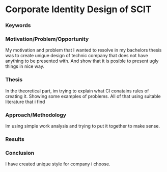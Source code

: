 # Corporate Identity Design of SCIT

### Keywords


### Motivation/Problem/Opportunity
My motivation and problem that I wanted to resolve in my bachelors thesis was to create unigue design of 
technic company that does not have anything to be presented with. And show that it is posible to present ugly things in
nice way.


### Thesis
In the theoretical part, im trying to explain what CI conatains rules of creating it. Showing some examples of problems. All of
that using suitable literature that i find 


### Approach/Methodology
Im using simple work analysis and trying to put it together to make sense.

### Results




### Conclusion
I have created unique style for company i choose.
